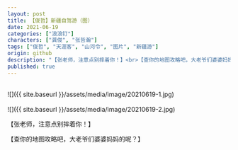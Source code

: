 ```yaml
---
layout: post
title: 【俊哲】新疆自驾游（图）
date: 2021-06-19
categories: ["浪浪钉"]
characters: ["龚俊", "张哲瀚"]
tags: ["俊哲", "天涯客", "山河令", "图片", "新疆游"]
origin: github
description: "【张老师，注意点别摔着你！】<br>【查你的地图攻略吧，大老爷们婆婆妈妈的呢？】 ​​​"
published: true
---
```


<br>
![]({{ site.baseurl }}/assets/media/image/20210619-1.jpg)
<br><br>
![]({{ site.baseurl }}/assets/media/image/20210619-2.jpg)

【张老师，注意点别摔着你！】

【查你的地图攻略吧，大老爷们婆婆妈妈的呢？】 ​​​
